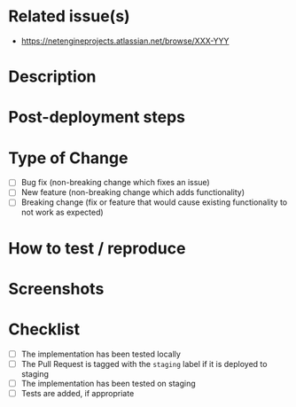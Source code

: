 <!--- Provide a general summary of your changes in the Title above -->

# Related issue(s)

<!--- Paste a link to the Jira task or tasks that this PR closes here -->

- <https://netengineprojects.atlassian.net/browse/XXX-YYY>

# Description

<!--- Describe your changes in detail
        for example: what is the current behavior and what is the new behavior-->

# Post-deployment steps

<!--- If data needs to be migrated or any rake tasks should be executed after deploy, note what to do here -->

# Type of Change
<!--- Check the box(es) that your pull changes address -->

- [ ] Bug fix (non-breaking change which fixes an issue)
- [ ] New feature (non-breaking change which adds functionality)
- [ ] Breaking change (fix or feature that would cause existing functionality to not work as expected)

# How to test / reproduce

# Screenshots

<!--- If appropriate.
      Protip: You can click and drag files into the pull request page to upload
      Optionally: A link to mockups (if they exist).
  -->

# Checklist

- [ ] The implementation has been tested locally
- [ ] The Pull Request is tagged with the `staging` label if it is deployed to staging
- [ ] The implementation has been tested on staging
- [ ] Tests are added, if appropriate
